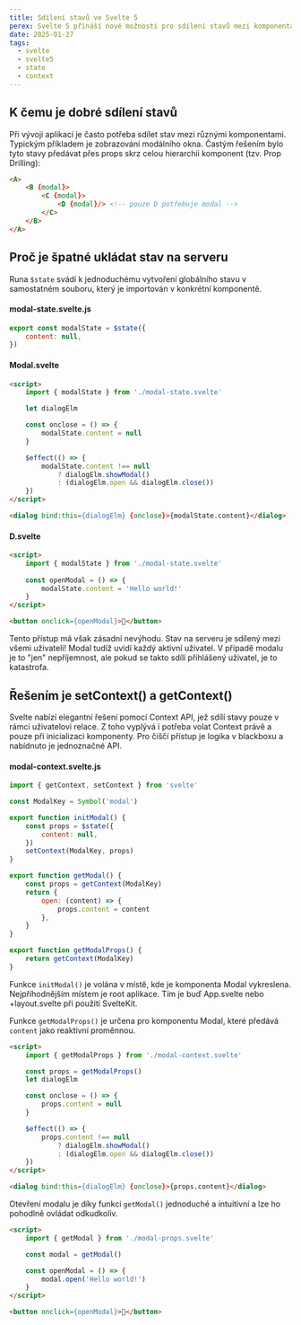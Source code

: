 ```yaml
---
title: Sdílení stavů ve Svelte 5
perex: Svelte 5 přináší nové možnosti pro sdílení stavů mezi komponentami. Díky Context API a runám už nemusíme používat prop drilling nebo globální stavy.
date: 2025-01-27
tags:
  - svelte
  - svelte5
  - state
  - context
---
```


## K čemu je dobré sdílení stavů

Při vývoji aplikací je často potřeba sdílet stav mezi různými komponentami. Typickým příkladem je zobrazování
modálního okna. Častým řešením bylo tyto stavy předávat přes props skrz celou hierarchii komponent (tzv. Prop
Drilling):

```html
<A>
    <B {modal}>
        <C {modal}>
            <D {modal}/> <!-- pouze D potřebuje modal -->
        </C>
    </B>
</A>
```

## Proč je špatné ukládat stav na serveru

Runa `$state` svádí k jednoduchému vytvoření globálního stavu v samostatném souboru, který je importován v konkrétní
komponentě.

#### modal-state.svelte.js
```js
export const modalState = $state({
    content: null,
})
```

#### Modal.svelte
```html
<script>
    import { modalState } from './modal-state.svelte'

    let dialogElm

    const onclose = () => {
        modalState.content = null
    }

    $effect(() => {
        modalState.content !== null
            ? dialogElm.showModal()
            : (dialogElm.open && dialogElm.close())
    })
</script>

<dialog bind:this={dialogElm} {onclose}>{modalState.content}</dialog>
```

#### D.svelte
```html
<script>
    import { modalState } from './modal-state.svelte'
    
    const openModal = () => {
        modalState.content = 'Hello world!'
    }
</script>

<button onclick={openModal}>👋</button>
```

Tento přístup má však zásadní nevýhodu. Stav na serveru je sdílený mezi všemi uživateli! Modal tudíž uvidí každý aktivní
uživatel. V případě modalu je to "jen" nepříjemnost, ale pokud se takto sdílí přihlášený uživatel, je to katastrofa.

## Řešením je setContext() a getContext()

Svelte nabízí elegantní řešení pomocí Context API, jež sdílí stavy pouze v rámci uživatelovi relace. Z toho vyplývá i potřeba
volat Context právě a pouze při inicializaci komponenty. Pro čiščí přístup je logika v blackboxu a nabídnuto je jednoznačné API.

#### modal-context.svelte.js
```js
import { getContext, setContext } from 'svelte'

const ModalKey = Symbol('modal')

export function initModal() {
    const props = $state({
        content: null,
    })
    setContext(ModalKey, props)
}

export function getModal() {
    const props = getContext(ModalKey)
    return {
        open: (content) => {
            props.content = content
        },
    }
}

export function getModalProps() {
    return getContext(ModalKey)
}
```

Funkce `initModal()` je volána v místě, kde je komponenta Modal vykreslena. Nejpříhodnějším místem je root aplikace.
Tím je buď App.svelte nebo +layout.svelte při použití SvelteKit.

Funkce `getModalProps()` je určena pro komponentu Modal, které předává `content` jako reaktivní proměnnou.
```html
<script>
    import { getModalProps } from './modal-context.svelte'

    const props = getModalProps()
    let dialogElm

    const onclose = () => {
        props.content = null
    }

    $effect(() => {
        props.content !== null
            ? dialogElm.showModal()
            : (dialogElm.open && dialogElm.close())
    })
</script>

<dialog bind:this={dialogElm} {onclose}>{props.content}</dialog>
```

Otevření modalu je díky funkci `getModal()` jednoduché a intuitivní a lze ho pohodlně ovládat odkudkoliv.

```html
<script>
    import { getModal } from './modal-props.svelte'

    const modal = getModal()

    const openModal = () => {
        modal.open('Hello world!')
    }
</script>

<button onclick={openModal}>👋</button>
```
